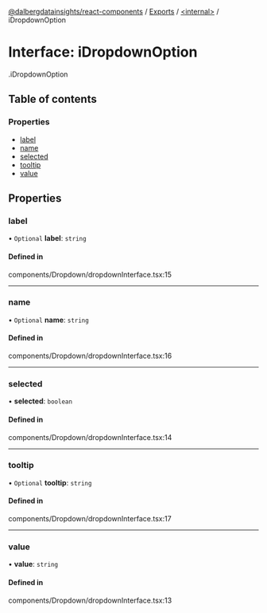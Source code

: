 [@dalbergdatainsights/react-components](../README.md) / [Exports](../modules.md) / [<internal\>](../modules/internal_.md) / iDropdownOption

# Interface: iDropdownOption

[<internal>](../modules/internal_.md).iDropdownOption

## Table of contents

### Properties

- [label](internal_.iDropdownOption.md#label)
- [name](internal_.iDropdownOption.md#name)
- [selected](internal_.iDropdownOption.md#selected)
- [tooltip](internal_.iDropdownOption.md#tooltip)
- [value](internal_.iDropdownOption.md#value)

## Properties

### label

• `Optional` **label**: `string`

#### Defined in

components/Dropdown/dropdownInterface.tsx:15

___

### name

• `Optional` **name**: `string`

#### Defined in

components/Dropdown/dropdownInterface.tsx:16

___

### selected

• **selected**: `boolean`

#### Defined in

components/Dropdown/dropdownInterface.tsx:14

___

### tooltip

• `Optional` **tooltip**: `string`

#### Defined in

components/Dropdown/dropdownInterface.tsx:17

___

### value

• **value**: `string`

#### Defined in

components/Dropdown/dropdownInterface.tsx:13
